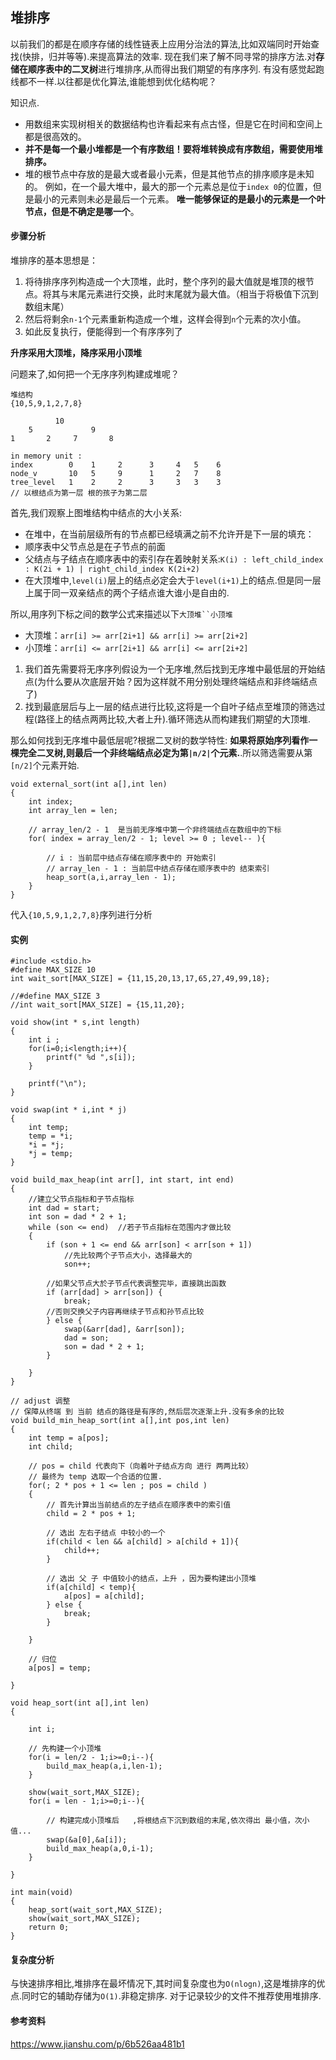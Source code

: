 ## 堆排序

以前我们的都是在顺序存储的线性链表上应用分治法的算法,比如双端同时开始查找(快排，归并等等).来提高算法的效率.
现在我们来了解不同寻常的排序方法.对**存储在顺序表中的二叉树**进行堆排序,从而得出我们期望的有序序列.
有没有感觉起跑线都不一样.以往都是优化算法,谁能想到优化结构呢？

知识点.

 - 用数组来实现树相关的数据结构也许看起来有点古怪，但是它在时间和空间上都是很高效的。
 - **并不是每一个最小堆都是一个有序数组！要将堆转换成有序数组，需要使用堆排序。**
 - 堆的根节点中存放的是最大或者最小元素，但是其他节点的排序顺序是未知的。
 例如，在一个最大堆中，最大的那一个元素总是位于`index 0`的位置，但是最小的元素则未必是最后一个元素。
 **唯一能够保证的是最小的元素是一个叶节点，但是不确定是哪一个**。

#### 步骤分析

堆排序的基本思想是：

 1. 将待排序序列构造成一个大顶堆，此时，整个序列的最大值就是堆顶的根节点。将其与末尾元素进行交换，此时末尾就为最大值。（相当于将极值下沉到数组末尾）
 2. 然后将剩余`n-1`个元素重新构造成一个堆，这样会得到`n`个元素的次小值。
 3. 如此反复执行，便能得到一个有序序列了 

**升序采用大顶堆，降序采用小顶堆**
   
问题来了,如何把一个无序序列构建成堆呢？

    堆结构
    {10,5,9,1,2,7,8}
        
              10 
        5             9
    1       2     7       8
    
    in memory unit :
    index        0    1     2      3     4   5    6
    node_v       10   5     9      1     2   7    8             
    tree_level   1    2     2      3     3   3    3
    // 以根结点为第一层 根的孩子为第二层
    
    
首先,我们观察上图堆结构中结点的大小关系:

 - 在堆中，在当前层级所有的节点都已经填满之前不允许开是下一层的填充：
 - 顺序表中父节点总是在子节点的前面
 - 父结点与子结点在顺序表中的索引存在着映射关系:`K(i) : left_child_index : K(2i + 1) | right_child_index K(2i+2)`
 - 在大顶堆中,`level(i)`层上的结点必定会大于`level(i+1)`上的结点.但是同一层上属于同一双亲结点的两个子结点谁大谁小是自由的.

所以,用序列下标之间的数学公式来描述以下`大顶堆``小顶堆`

 - 大顶堆：`arr[i] >= arr[2i+1] && arr[i] >= arr[2i+2]`  
 - 小顶堆：`arr[i] <= arr[2i+1] && arr[i] <= arr[2i+2]`  
 
 1. 我们首先需要将无序序列假设为一个无序堆,然后找到无序堆中最低层的开始结点(为什么要从次底层开始？因为这样就不用分别处理终端结点和非终端结点了)
 1. 找到最底层后与上一层的结点进行比较,这将是一个自叶子结点至堆顶的筛选过程(路径上的结点两两比较,大者上升).循环筛选从而构建我们期望的大顶堆.
 
那么如何找到无序堆中最低层呢?根据二叉树的数学特性:
**如果将原始序列看作一棵完全二叉树,则最后一个非终端结点必定为第`|n/2|`个元素.**.所以筛选需要从第`[n/2]`个元素开始.
    
    void external_sort(int a[],int len)
    {
        int index;
        int array_len = len;
        
        // array_len/2 - 1  是当前无序堆中第一个非终端结点在数组中的下标
        for( index = array_len/2 - 1; level >= 0 ; level-- ){
            
            // i : 当前层中结点存储在顺序表中的 开始索引 
            // array_len - 1 : 当前层中结点存储在顺序表中的 结束索引 
            heap_sort(a,i,array_len - 1);
        }    
    }
    

代入`{10,5,9,1,2,7,8}`序列进行分析

#### 实例

    #include <stdio.h>
    #define MAX_SIZE 10
    int wait_sort[MAX_SIZE] = {11,15,20,13,17,65,27,49,99,18};
    
    //#define MAX_SIZE 3
    //int wait_sort[MAX_SIZE] = {15,11,20};
    
    void show(int * s,int length)
    {
        int i ;
        for(i=0;i<length;i++){
            printf(" %d ",s[i]);
        }
    
        printf("\n");
    }
    
    void swap(int * i,int * j)
    {
        int temp;
        temp = *i;
        *i = *j;
        *j = temp;
    }
    
    void build_max_heap(int arr[], int start, int end)
    {
        //建立父节点指标和子节点指标
        int dad = start;
        int son = dad * 2 + 1;
        while (son <= end)  //若子节点指标在范围内才做比较
        {
            if (son + 1 <= end && arr[son] < arr[son + 1])
                //先比较两个子节点大小，选择最大的
                son++;
    
            //如果父节点大於子节点代表调整完毕，直接跳出函数
            if (arr[dad] > arr[son]) {
                break;
            //否则交换父子内容再继续子节点和孙节点比较
            } else {
                swap(&arr[dad], &arr[son]);
                dad = son;
                son = dad * 2 + 1;
            }
    
        }
    }
    
    // adjust 调整
    // 保障从终端 到 当前 结点的路径是有序的,然后层次逐渐上升.没有多余的比较
    void build_min_heap_sort(int a[],int pos,int len)
    {
        int temp = a[pos];
        int child;
    
        // pos = child 代表向下（向着叶子结点方向 进行 两两比较）
        // 最终为 temp 选取一个合适的位置.
        for(; 2 * pos + 1 <= len ; pos = child )
        {
            // 首先计算出当前结点的左子结点在顺序表中的索引值
            child = 2 * pos + 1;
    
            // 选出 左右子结点 中较小的一个
            if(child < len && a[child] > a[child + 1]){
                child++;
            }
    
            // 选出 父 子 中值较小的结点，上升 ，因为要构建出小顶堆
            if(a[child] < temp){
                a[pos] = a[child];
            } else {
                break;
            }
    
        }
    
        // 归位
        a[pos] = temp;
    
    }
    
    void heap_sort(int a[],int len)
    {
    
        int i;
    
        // 先构建一个小顶堆
        for(i = len/2 - 1;i>=0;i--){
            build_max_heap(a,i,len-1);
        }
    
        show(wait_sort,MAX_SIZE);
        for(i = len - 1;i>=0;i--){
    
            // 构建完成小顶堆后   ,将根结点下沉到数组的末尾,依次得出 最小值，次小值...
            swap(&a[0],&a[i]);
            build_max_heap(a,0,i-1);
        }
    
    }
    
    int main(void)
    {
        heap_sort(wait_sort,MAX_SIZE);
        show(wait_sort,MAX_SIZE);
        return 0;
    }
            
    
#### 复杂度分析

与快速排序相比,堆排序在最坏情况下,其时间复杂度也为`O(nlogn)`,这是堆排序的优点.同时它的辅助存储为`O(1)`.非稳定排序.
对于记录较少的文件不推荐使用堆排序.

#### 参考资料

https://www.jianshu.com/p/6b526aa481b1